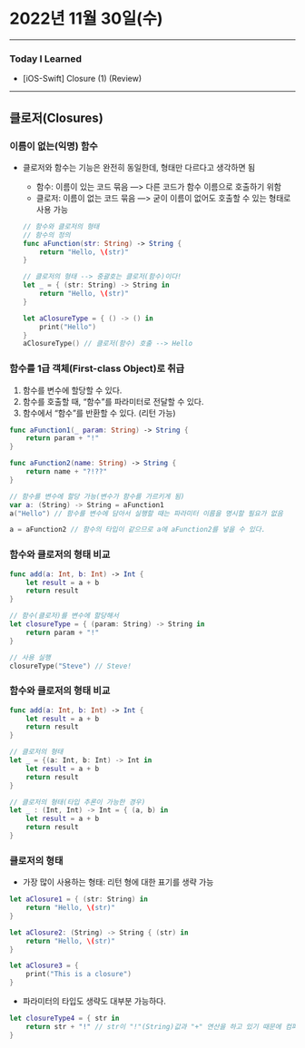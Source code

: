 # 2022년 11월 30일(수)

----

### Today I Learned 

- [iOS-Swift] Closure (1) (Review)

---

## 클로저(Closures)

### **이름이 없는(익명) 함수**

- 클로저와 함수는 기능은 완전히 동일한데, 형태만 다르다고 생각하면 됨

  - 함수: 이름이 있는 코드 묶음 —> 다른 코드가 함수 이름으로 호출하기 위함
  - 클로저: 이름이 없는 코드 묶음 —> 굳이 이름이 없어도 호출할 수 있는 형태로 사용 가능

  ```swift
  // 함수와 클로저의 형태
  // 함수의 정의 
  func aFunction(str: String) -> String {
      return "Hello, \(str)"
  }
  
  // 클로저의 형태 --> 중괄호는 클로저(함수)이다!
  let _ = { (str: String) -> String in
      return "Hello, \(str)"
  }
  
  let aClosureType = { () -> () in
      print("Hello")
  }
  aClosureType() // 클로저(함수) 호출 --> Hello
  ```

### 함수를 1급 객체(First-class Object)로 취급

1. 함수를 변수에 할당할 수 있다.
2. 함수를 호출할 때, “함수”를 파라미터로 전달할 수 있다.
3. 함수에서 “함수”를 반환할 수 있다. (리턴 가능)

```swift
func aFunction1(_ param: String) -> String {
    return param + "!"
}

func aFunction2(name: String) -> String {
    return name + "?!??" 
}

// 함수를 변수에 할당 가능(변수가 함수를 가르키게 됨)
var a: (String) -> String = aFunction1 
a("Hello") // 함수를 변수에 담아서 실행할 때는 파라미터 이름을 명시할 필요가 없음

a = aFunction2 // 함수의 타입이 같으므로 a에 aFunction2를 넣을 수 있다.
```

### 함수와 클로저의 형태 비교

```swift
func add(a: Int, b: Int) -> Int {
    let result = a + b
    return result
}

// 함수(클로저)를 변수에 할당해서
let closureType = { (param: String) -> String in
    return param + "!"
}

// 사용 실행
closureType("Steve") // Steve!
```

### 함수와 클로저의 형태 비교

```swift
func add(a: Int, b: Int) -> Int {
    let result = a + b
    return result
}

// 클로저의 형태
let _ = {(a: Int, b: Int) -> Int in
    let result = a + b
    return result
}

// 클로저의 형태(타입 추론이 가능한 경우)
let _ : (Int, Int) -> Int = { (a, b) in
    let result = a + b
    return result
}
```

### 클로저의 형태

- 가장 많이 사용하는 형태: 리턴 형에 대한 표기를 생략 가능

```swift
let aClosure1 = { (str: String) in
    return "Hello, \(str)"
}

let aClosure2: (String) -> String { (str) in
    return "Hello, \(str)"
}

let aClosure3 = {
    print("This is a closure")
}
```

- 파라미터의 타입도 생략도 대부분 가능하다.

```swift
let closureType4 = { str in
    return str + "!" // str이 "!"(String)값과 "+" 연산을 하고 있기 때문에 컴파일러가 str이 String 타입이라는 것을 추론 가능(Swift에서는 같은 타입끼리 연산 가능)
}
```